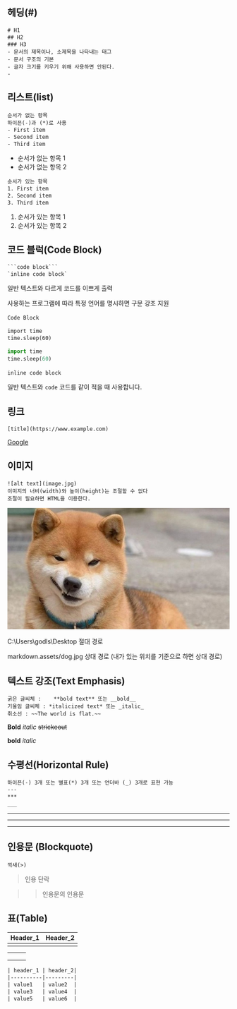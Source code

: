 ## 헤딩(#)

```
# H1
## H2
### H3
- 문서의 제목이나, 소제목을 나타내는 태그
- 문서 구조의 기본
- 글자 크기를 키우기 위해 사용하면 안된다.
-
```

## 리스트(list)

```
순서가 없는 항목
하이픈(-)과 (*)로 사용
- First item
- Second item
- Third item
```

- 순서가 없는 항목 1
- 순서가 없는 항목 2

```
순서가 있는 항목
1. First item
2. Second item
3. Third item
```

1. 순서가 있는 항목 1
2. 순서가 있는 항목 2

## 코드 블럭(Code Block)

```
```code block```
`inline code block`
```

일반 텍스트와 다르게 코드를 이쁘게 출력

사용하는 프로그램에 따라 특정 언어를 명시하면 구문 강조 지원

```Code Block```

```
import time
time.sleep(60)
```

```python
import time
time.sleep(60)
```

`inline code block`

일반 텍스트와 `code` 코드를 같이 적을 때 사용합니다. 



## 링크

```
[title](https://www.example.com)
```

[Google](https://google.com)

## 이미지

```
![alt text](image.jpg)
이미지의 너비(width)와 높이(height)는 조절할 수 없다
조절이 필요하면 HTML을 이용한다.
```

![개](markdown.assets/dog.jpg)

C:\Users\godls\Desktop 절대 경로

markdown.assets/dog.jpg 상대 경로 (내가 있는 위치를 기준으로 하면 상대 경로)

## 텍스트 강조(Text Emphasis)

```
굵은 글씨체 : 	**bold text** 또는 __bold__
기울임 글씨체 : *italicized text* 또는 _italic_
취소선 : ~~The world is flat.~~

```

**Bold** 		*italic*   	~~strickeout~~

__bold__ 		_italic_   	

## 수평선(Horizontal Rule)

```
하이픈(-) 3개 또는 별표(*) 3개 또는 언더바 (_) 3개로 표현 가능
---
***
___
```

---

***

___

## 인용문 (Blockquote)

```
꺽새(>)
```

> 인용 단락

> > 인용문의 인용문

## 표(Table)

| Header_1 | Header_2 |
| -------- | -------- |
|          |          |

|      |      |      |
| ---- | ---- | ---- |
|      |      |      |
|      |      |      |
|      |      |      |

```
| header_1 | header_2|
|----------|---------|
| value1   | value2  |
| value3   | value4  |
| value5   | value6  |

```



​	













